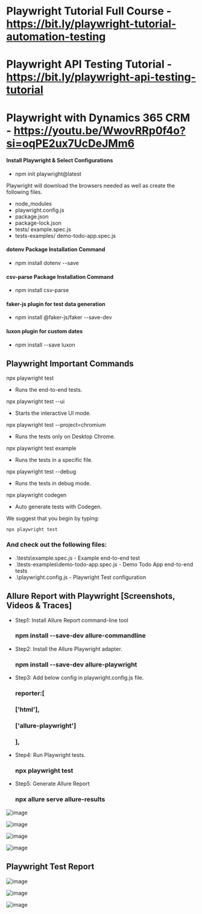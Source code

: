 # Playwright Tutorial Full Course - https://bit.ly/playwright-tutorial-automation-testing
# Playwright API Testing Tutorial - https://bit.ly/playwright-api-testing-tutorial
# Playwright with Dynamics 365 CRM - https://youtu.be/WwovRRp0f4o?si=oqPE2ux7UcDeJMm6

#### Install Playwright & Select Configurations
- npm init playwright@latest

Playwright will download the browsers needed as well as create the following files.

- node_modules
- playwright.config.js
- package.json
- package-lock.json
- tests/
    example.spec.js
- tests-examples/
    demo-todo-app.spec.js

  
#### dotenv Package Installation Command
- npm install dotenv --save

#### csv-parse Package Installation Command
- npm install csv-parse

#### faker-js plugin for test data generation
- npm install @faker-js/faker --save-dev

#### luxon plugin for custom dates
- npm install --save luxon

## Playwright Important Commands
  npx playwright test
   - Runs the end-to-end tests.

  npx playwright test --ui
   - Starts the interactive UI mode.

  npx playwright test --project=chromium
   - Runs the tests only on Desktop Chrome.

  npx playwright test example
  -  Runs the tests in a specific file.

  npx playwright test --debug
  - Runs the tests in debug mode.

  npx playwright codegen
- Auto generate tests with Codegen.

We suggest that you begin by typing:

    npx playwright test

### And check out the following files:
  - .\tests\example.spec.js - Example end-to-end test
  - .\tests-examples\demo-todo-app.spec.js - Demo Todo App end-to-end tests
  - .\playwright.config.js - Playwright Test configuration

## Allure Report with Playwright [Screenshots, Videos & Traces]
- Step1: Install Allure Report command-line tool
  ### npm install --save-dev allure-commandline
  
- Step2: Install the Allure Playwright adapter.
  ### npm install --save-dev allure-playwright

- Step3: Add below config in playwright.config.js file.
  ### reporter:[
  ### ['html'],
  ### ['allure-playwright']
  ### ],

- Step4: Run Playwright tests.
  ### npx playwright test

- Step5: Generate Allure Report
  ### npx allure serve allure-results
![image](https://github.com/BakkappaN/PlaywrightTutorialFullCourse/assets/22426896/0dc08076-a4ba-4f9f-9b89-ecd8fc81f5ba)

![image](https://github.com/BakkappaN/PlaywrightTutorialFullCourse/assets/22426896/5fc751fa-81ca-4dc6-9c49-54834258d0aa)

![image](https://github.com/BakkappaN/PlaywrightTutorialFullCourse/assets/22426896/36161f37-2cf2-4373-a30d-f888adb405de)

![image](https://github.com/BakkappaN/PlaywrightTutorialFullCourse/assets/22426896/b7ef2588-adbd-40fc-9801-ed1554fd38ef)



## Playwright Test Report
![image](https://github.com/BakkappaN/PlaywrightTutorialFullCourse/assets/22426896/dd9e360b-bd9e-425a-9191-848a13791d29)

![image](https://github.com/BakkappaN/PlaywrightTutorialFullCourse/assets/22426896/9ea0128b-5906-476f-9fc7-615b240d7623)

![image](https://github.com/BakkappaN/PlaywrightTutorialFullCourse/assets/22426896/379bb630-b84d-4a47-a70e-8afca0d33240)






  
  
